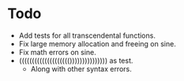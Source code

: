 # Todo

* Add tests for all transcendental functions.
* Fix large memory allocation and freeing on sine.
* Fix math errors on sine.
* (((((((((((((((((((())))))))))))))) as test.
	* Along with other syntax errors.

